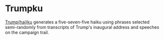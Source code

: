 # Trumpku

<a href="http://www.trumpku.net/">Trump(hai)ku</a> generates a five-seven-five haiku using phrases selected semi-randomly from transcripts of Trump's inaugural address and speeches on the campaign trail.
